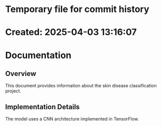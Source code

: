 # Temporary file for commit history
# Created: 2025-04-03 13:16:07

# Documentation

## Overview

This document provides information about the skin disease classification project.

## Implementation Details

The model uses a CNN architecture implemented in TensorFlow.
